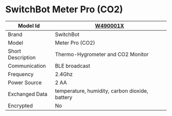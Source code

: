 # SwitchBot Meter Pro (CO2)

|Model Id|[W490001X](https://github.com/theengs/decoder/blob/development/src/devices/SBMP_json.h)|
|-|-|
|Brand|SwitchBot|
|Model|Meter Pro (CO2)|
|Short Description|Thermo-Hygrometer and CO2 Monitor|
|Communication|BLE broadcast|
|Frequency|2.4Ghz|
|Power Source|2 AA|
|Exchanged Data|temperature, humidity, carbon dioxide, battery|
|Encrypted|No|
